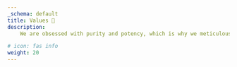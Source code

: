 ```yaml
---
_schema: default
title: Values 💎
description: 
    We are obsessed with purity and potency, which is why we meticulously source small batches and ensure minimal time from farm to package. We guarantee our spices are free from fillers, additives, and anything that distracts from the true, vibrant flavor nature intended. 

# icon: fas info
weight: 20
---
```


